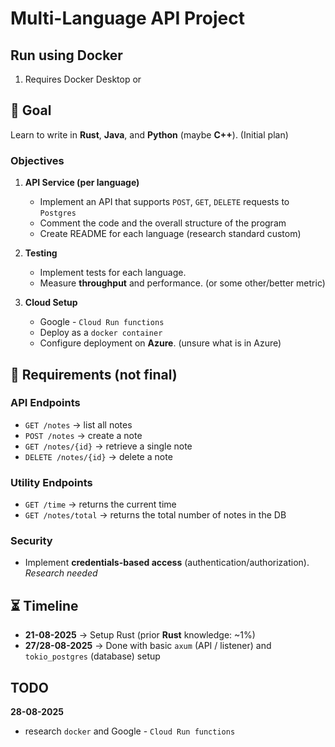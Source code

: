 # Multi-Language API Project

## Run using Docker
1. Requires Docker Desktop or 

## 🎯 Goal
Learn to write in **Rust**, **Java**, and **Python** (maybe **C++**).  (Initial plan)

### Objectives
1. **API Service (per language)**
   - Implement an API that supports `POST`, `GET`, `DELETE` requests to `Postgres`
   - Comment the code and the overall structure of the program
   - Create README for each language (research standard custom)

2. **Testing**
   - Implement tests for each language.
   - Measure **throughput** and performance. (or some other/better metric)

3. **Cloud Setup**
   - Google - `Cloud Run functions`
   - Deploy as a `docker container`
   - Configure deployment on **Azure**. (unsure what is in Azure)



## 📌 Requirements (not final)

### API Endpoints
- `GET /notes` → list all notes
- `POST /notes` → create a note
- `GET /notes/{id}` → retrieve a single note
- `DELETE /notes/{id}` → delete a note

### Utility Endpoints
- `GET /time` → returns the current time  
- `GET /notes/total` → returns the total number of notes in the DB  

### Security
- Implement **credentials-based access** (authentication/authorization). _Research needed_


## ⏳ Timeline
- **21-08-2025** → Setup Rust (prior **Rust** knowledge: ~1%)
- **27/28-08-2025** → Done with basic `axum` (API / listener) and `tokio_postgres` (database) setup


## TODO
**28-08-2025**

<!-- Easy🟢, Medium🟡, Hard🔴 -->
- research `docker` and Google - `Cloud Run functions`
<!-- ~~ abc ~~ -->
